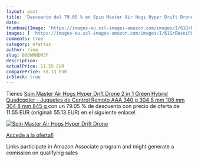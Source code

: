 ```yaml
---
layout: post
title: 'Descuento del 79.05 % en Spin Master Air Hogs Hyper Drift Drone  '
date: 
thumbnailImage: 'https://images-eu.ssl-images-amazon.com/images/I/61GrEWseiPL._SL200_.jpg'
images: [ 'https://images-eu.ssl-images-amazon.com/images/I/61GrEWseiPL._SL200_.jpg' ]
comments: true
category: ofertas
author: ring
slug: B06WRNDM3F
description:
actualPrice: 11.55 EUR
comparePrice: 55.13 EUR
inStock: true
---
```


Tienes [Spin Master Air Hogs Hyper Drift Drone  2 in 1  Green Hybrid Quadcopter - Juguetes de Control Remoto  AAA  340 g  304 8 mm  108 mm  304 8 mm  845 g ](https://www.amazon.es/dp/B06WRNDM3F/?tag=tolees-21) con un 79.05 % de descuento con precio de oferta de 11.55 EUR (original: 55.13 EUR) en el siguiente enlace!

[![Spin Master Air Hogs Hyper Drift Drone  ](https://images-eu.ssl-images-amazon.com/images/I/61GrEWseiPL._SL200_.jpg)](https://www.amazon.es/dp/B06WRNDM3F/?tag=tolees-21)

[Accede a la oferta!!](https://www.amazon.es/dp/B06WRNDM3F/?tag=tolees-21)

Links participate in Amazon Associate program and might generate a comission on qualifying sales


